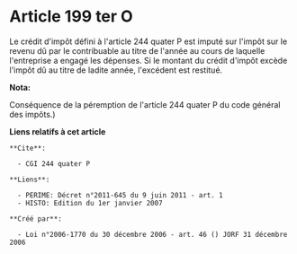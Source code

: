 # Article 199 ter O

Le crédit d'impôt défini à l'article 244 quater P est imputé sur l'impôt sur le revenu dû par le contribuable au titre de
l'année au cours de laquelle l'entreprise a engagé les dépenses. Si le montant du crédit d'impôt excède l'impôt dû au titre
de ladite année, l'excédent est restitué.

**Nota:**

Conséquence de la péremption de l'article 244 quater P du code général des impôts.)

**Liens relatifs à cet article**

	**Cite**:

	  - CGI 244 quater P

	**Liens**:

	  - PERIME: Décret n°2011-645 du 9 juin 2011 - art. 1
	  - HISTO: Edition du 1er janvier 2007

	**Créé par**:

	  - Loi n°2006-1770 du 30 décembre 2006 - art. 46 () JORF 31 décembre 2006
